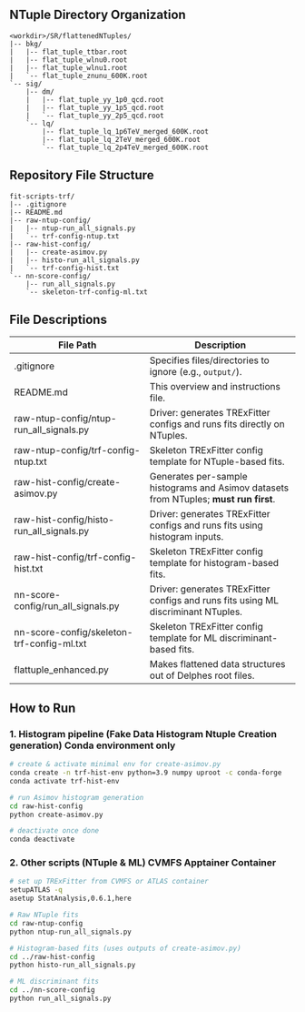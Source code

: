 ## NTuple Directory Organization

```
<workdir>/SR/flattenedNTuples/
|-- bkg/
|   |-- flat_tuple_ttbar.root
|   |-- flat_tuple_wlnu0.root
|   |-- flat_tuple_wlnu1.root
|   `-- flat_tuple_znunu_600K.root
`-- sig/
    |-- dm/
    |   |-- flat_tuple_yy_1p0_qcd.root
    |   |-- flat_tuple_yy_1p5_qcd.root
    |   `-- flat_tuple_yy_2p5_qcd.root
    `-- lq/
        |-- flat_tuple_lq_1p6TeV_merged_600K.root
        |-- flat_tuple_lq_2TeV_merged_600K.root
        `-- flat_tuple_lq_2p4TeV_merged_600K.root
```

## Repository File Structure

```
fit-scripts-trf/
|-- .gitignore
|-- README.md
|-- raw-ntup-config/
|   |-- ntup-run_all_signals.py
|   `-- trf-config-ntup.txt
|-- raw-hist-config/
|   |-- create-asimov.py
|   |-- histo-run_all_signals.py
|   `-- trf-config-hist.txt
`-- nn-score-config/
    |-- run_all_signals.py
    `-- skeleton-trf-config-ml.txt
```

## File Descriptions

| File Path                                  | Description                                                                                   |
|--------------------------------------------|-----------------------------------------------------------------------------------------------|
| .gitignore                                 | Specifies files/directories to ignore (e.g., `output/`).                                      |
| README.md                                  | This overview and instructions file.                                                         |
| raw-ntup-config/ntup-run_all_signals.py    | Driver: generates TRExFitter configs and runs fits directly on NTuples.                      |
| raw-ntup-config/trf-config-ntup.txt        | Skeleton TRExFitter config template for NTuple-based fits.                                    |
| raw-hist-config/create-asimov.py           | Generates per-sample histograms and Asimov datasets from NTuples; **must run first**.        |
| raw-hist-config/histo-run_all_signals.py   | Driver: generates TRExFitter configs and runs fits using histogram inputs.                   |
| raw-hist-config/trf-config-hist.txt        | Skeleton TRExFitter config template for histogram-based fits.                                 |
| nn-score-config/run_all_signals.py         | Driver: generates TRExFitter configs and runs fits using ML discriminant NTuples.            |
| nn-score-config/skeleton-trf-config-ml.txt | Skeleton TRExFitter config template for ML discriminant-based fits.                          |
| flattuple_enhanced.py                      | Makes flattened data structures out of Delphes root files.                                   |

## How to Run

### 1. Histogram pipeline (Fake Data Histogram Ntuple Creation generation) **Conda environment only**

```bash
# create & activate minimal env for create-asimov.py
conda create -n trf-hist-env python=3.9 numpy uproot -c conda-forge
conda activate trf-hist-env

# run Asimov histogram generation
cd raw-hist-config
python create-asimov.py

# deactivate once done
conda deactivate
```

### 2. Other scripts (NTuple & ML) **CVMFS Apptainer Container**

```bash
# set up TRExFitter from CVMFS or ATLAS container
setupATLAS -q
asetup StatAnalysis,0.6.1,here

# Raw NTuple fits
cd raw-ntup-config
python ntup-run_all_signals.py

# Histogram-based fits (uses outputs of create-asimov.py)
cd ../raw-hist-config
python histo-run_all_signals.py

# ML discriminant fits
cd ../nn-score-config
python run_all_signals.py
```
